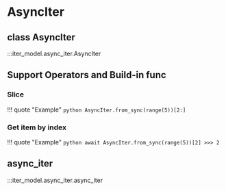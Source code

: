 # AsyncIter

## class AsyncIter
:::iter_model.async_iter.AsyncIter

## Support Operators and Build-in func

### Slice

!!! quote "Example"
    ```python
    AsyncIter.from_sync(range(5))[2:]
    ``` 

### Get item by index

!!! quote "Example"
    ```python
    await AsyncIter.from_sync(range(5))[2]
    >>> 2
    ``` 

## async_iter
:::iter_model.async_iter.async_iter